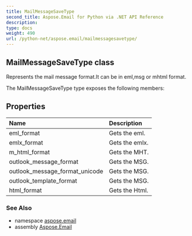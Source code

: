 ```yaml
---
title: MailMessageSaveType
second_title: Aspose.Email for Python via .NET API Reference
description: 
type: docs
weight: 490
url: /python-net/aspose.email/mailmessagesavetype/
---
```


## MailMessageSaveType class

Represents the mail message format.It can be in eml,msg or mhtml format.

The MailMessageSaveType type exposes the following members:
## Properties
| Name | Description |
| :- | :- |
|eml_format|Gets the eml.|
|emlx_format|Gets the emlx.|
|m_html_format|Gets the MHT.|
|outlook_message_format|Gets the MSG.|
|outlook_message_format_unicode|Gets the MSG.|
|outlook_template_format|Gets the MSG.|
|html_format|Gets the Html.|

### See Also

* namespace [aspose.email](/email/python-net/aspose.email/)
* assembly [Aspose.Email](/email/python-net/)

